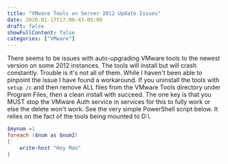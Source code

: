 ```yaml
---
title: "VMware Tools on Server 2012 Update Issues"
date: 2020-01-17T17:00:43-05:00
draft: false
showFullContent: false
categories: ["VMware"]
---
```


There seems to be issues with auto-upgrading VMware tools to the newest version on some 2012 instances. The tools will install but will crash constantly. Trouble is it's not all of them. While I haven't been able to pinpoint the issue I have found a workaround. If you uninstall the tools with `setup /c` and then remove ALL files from the VMware Tools directory under Program Files, then a clean install with succeed. The one key is that you MUST stop the VMware Auth service in services for this to fully work or else the delete won't work. See the very simple PowerShell script below. It relies on the fact of the tools being mounted to D:\


```powershell
$mynum =1
foreach ($num as $num2)
{
	write-host "Hey Man"
}
```
